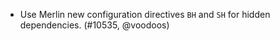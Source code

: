 - Use Merlin new configuration directives `BH` and `SH` for hidden dependencies.
  (#10535, @voodoos)
